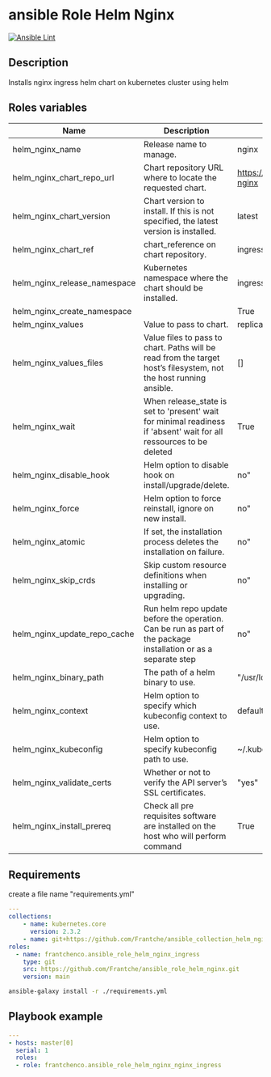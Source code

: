 # ansible Role Helm Nginx

[![Ansible Lint](https://github.com/Frantche/ansible_role_helm_nginx/actions/workflows/ansible-lint.yml/badge.svg)](https://github.com/Frantche/ansible_role_helm_nginx/actions/workflows/ansible-lint.yml)

## Description

Installs nginx ingress helm chart on kubernetes cluster using helm

## Roles variables

| Name                   | Description                                                                                                         | Value                              |
| ---------------------- | ------------------------------------------------------------------------------------------------------------------- | ---------------------------------- |
| helm_nginx_name              | Release name to manage.                                                                                             | nginx                      |
| helm_nginx_chart_repo_url    | Chart repository URL where to locate the requested chart.                                                           | https://kubernetes.github.io/ingress-nginx |
| helm_nginx_chart_version     | Chart version to install. If this is not specified, the latest version is installed.                                | latest                            |
| helm_nginx_chart_ref         | chart_reference on chart repository.                                                                                | ingress-nginx                              |
| helm_nginx_release_namespace | Kubernetes namespace where the chart should be installed.                                                           | ingress-nginx                     |
| helm_nginx_create_namespace  |                                                                                                                     | True                               |
| helm_nginx_values            | Value to pass to chart.                                                                                             | replicaCount: 2                    |
| helm_nginx_values_files      | Value files to pass to chart. Paths will be read from the target host’s filesystem, not the host running ansible.   | []                                 |
| helm_nginx_wait              | When release_state is set to 'present' wait for minimal readiness if 'absent' wait for all ressources to be deleted | True                               |
| helm_nginx_disable_hook      | Helm option to disable hook on install/upgrade/delete.                                                              | no"                                |
| helm_nginx_force             | Helm option to force reinstall, ignore on new install.                                                              | no"                                |
| helm_nginx_atomic            | If set, the installation process deletes the installation on failure.                                               | no"                                |
| helm_nginx_skip_crds         | Skip custom resource definitions when installing or upgrading.                                                      | no"                                |
| helm_nginx_update_repo_cache | Run helm repo update before the operation. Can be run as part of the package installation or as a separate step     | no"                                |
| helm_nginx_binary_path       | The path of a helm binary to use.                                                                                   | "/usr/local/bin"                   |
| helm_nginx_context           | Helm option to specify which kubeconfig context to use.                                                             | default                            |
| helm_nginx_kubeconfig        | Helm option to specify kubeconfig path to use.                                                                      | ~/.kube/config                     |
| helm_nginx_validate_certs    | Whether or not to verify the API server’s SSL certificates.                                                         | "yes"                              |
| helm_nginx_install_prereq    | Check all pre requisites software are installed on the host who will perform command                                | True                               |

## Requirements

create a file name "requirements.yml"
```yaml
---
collections:
    - name: kubernetes.core
      version: 2.3.2
    - name: git+https://github.com/Frantche/ansible_collection_helm_nginx_wrapper.git,main
roles:
  - name: frantchenco.ansible_role_helm_nginx_ingress
    type: git
    src: https://github.com/Frantche/ansible_role_helm_nginx.git
    version: main
```

```bash
ansible-galaxy install -r ./requirements.yml
```

## Playbook example


```yaml
---
- hosts: master[0]
  serial: 1
  roles:
  - role: frantchenco.ansible_role_helm_nginx_nginx_ingress
```